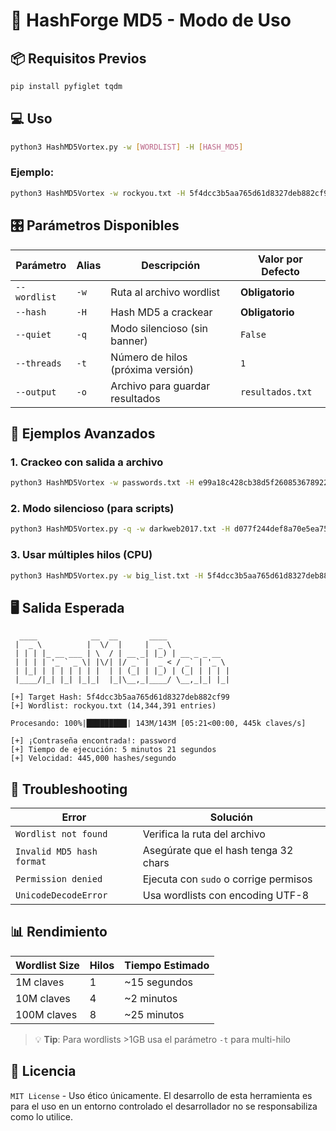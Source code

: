 # 🚀 HashForge MD5 - Modo de Uso

## 📦 Requisitos Previos
```bash
pip install pyfiglet tqdm
```
## 💻 Uso
```bash
python3 HashMD5Vortex.py -w [WORDLIST] -H [HASH_MD5]
```

### Ejemplo:
```bash
python3 HashMD5Vortex -w rockyou.txt -H 5f4dcc3b5aa765d61d8327deb882cf99
```

## 🎛️ Parámetros Disponibles
| Parámetro       | Alias | Descripción                              | Valor por Defecto |
|-----------------|-------|------------------------------------------|-------------------|
| `--wordlist`    | `-w`  | Ruta al archivo wordlist                 | **Obligatorio**   |
| `--hash`        | `-H`  | Hash MD5 a crackear                      | **Obligatorio**   |
| `--quiet`       | `-q`  | Modo silencioso (sin banner)             | `False`           |
| `--threads`     | `-t`  | Número de hilos (próxima versión)        | `1`               |
| `--output`      | `-o`  | Archivo para guardar resultados          | `resultados.txt`  |

## 📌 Ejemplos Avanzados

### 1. Crackeo con salida a archivo
```bash
python3 HashMD5Vortex -w passwords.txt -H e99a18c428cb38d5f260853678922e03 -o cracked.txt
```

### 2. Modo silencioso (para scripts)
```bash
python3 HashMD5Vortex.py -q -w darkweb2017.txt -H d077f244def8a70e5ea758bd8352fcd8
```

### 3. Usar múltiples hilos (CPU)
```bash
python3 HashMD5Vortex.py -w big_list.txt -H 5f4dcc3b5aa765d61d8327deb882cf99 -t 4
```

## 🖥️ Salida Esperada
```plaintext
  ____            __  __       ____              
 |  _ \          |  \/  |     |  _ \             
 | | | |_ __ ___ | \  / | __ _| |_) | __ _ _ __  
 | | | | '_ ` _ \| |\/| |/ _` |  _ < / _` | '_ \ 
 | |_| | | | | | | |  | | (_| | |_) | (_| | | | |
 |____/|_| |_| |_|_|  |_|\__,_|____/ \__,_|_| |_|

[+] Target Hash: 5f4dcc3b5aa765d61d8327deb882cf99
[+] Wordlist: rockyou.txt (14,344,391 entries)

Procesando: 100%|█████████| 143M/143M [05:21<00:00, 445k claves/s]

[+] ¡Contraseña encontrada!: password
[+] Tiempo de ejecución: 5 minutos 21 segundos
[+] Velocidad: 445,000 hashes/segundo
```

## 🚨 Troubleshooting
| Error                          | Solución                              |
|--------------------------------|---------------------------------------|
| `Wordlist not found`           | Verifica la ruta del archivo          |
| `Invalid MD5 hash format`      | Asegúrate que el hash tenga 32 chars  |
| `Permission denied`            | Ejecuta con `sudo` o corrige permisos|
| `UnicodeDecodeError`           | Usa wordlists con encoding UTF-8      |

## 📊 Rendimiento
| Wordlist Size | Hilos | Tiempo Estimado |
|---------------|-------|-----------------|
| 1M claves     | 1     | ~15 segundos    |
| 10M claves    | 4     | ~2 minutos      |
| 100M claves   | 8     | ~25 minutos     |

> 💡 **Tip**: Para wordlists >1GB usa el parámetro `-t` para multi-hilo

## 📜 Licencia
`MIT License` - Uso ético únicamente. El desarrollo de esta herramienta es para el uso en un entorno controlado el desarrollador no se responsabiliza como lo utilice.
```
